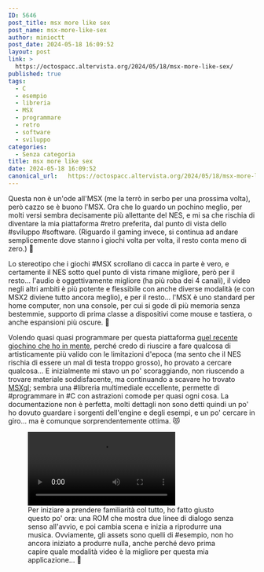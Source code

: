 ```yaml
---
ID: 5646
post_title: msx more like sex
post_name: msx-more-like-sex
author: minioctt
post_date: 2024-05-18 16:09:52
layout: post
link: >
  https://octospacc.altervista.org/2024/05/18/msx-more-like-sex/
published: true
tags:
  - C
  - esempio
  - libreria
  - MSX
  - programmare
  - retro
  - software
  - sviluppo
categories:
  - Senza categoria
title: msx more like sex
date: 2024-05-18 16:09:52
canonical_url:   https://octospacc.altervista.org/2024/05/18/msx-more-like-sex/
---
```

<!-- wp:paragraph -->
<p>Questa non è un'ode all'MSX (me la terrò in serbo per una prossima volta), però cazzo se è buono l'MSX. Ora che lo guardo un pochino meglio, per molti versi sembra decisamente più allettante del NES, e mi sa che rischia di diventare la mia piattaforma #retro preferita, dal punto di vista dello #sviluppo #software. (Riguardo il gaming invece, si continua ad andare semplicemente dove stanno i giochi volta per volta, il resto conta meno di zero.) 🥶️</p>
<!-- /wp:paragraph -->

<!-- wp:paragraph -->
<p>Lo stereotipo che i giochi #MSX scrollano di cacca in parte è vero, e certamente il NES sotto quel punto di vista rimane migliore, però per il resto... l'audio è oggettivamente migliore (ha più roba dei 4 canali), il video negli altri ambiti è più potente e flessibile con anche diverse modalità (e con MSX2 diviene tutto ancora meglio), e per il resto... l'MSX è uno standard per home computer, non una console, per cui si gode di più memoria senza bestemmie, supporto di prima classe a dispositivi come mouse e tastiera, o anche espansioni più oscure. 👹️</p>
<!-- /wp:paragraph -->

<!-- wp:paragraph -->
<p>Volendo quasi quasi programmare per questa piattaforma <a href="/microblog-mirror/2024/05/17/azzardo/">quel recente giochino che ho in mente</a>, perché credo di riuscire a fare qualcosa di artisticamente più valido con le limitazioni d'epoca (ma sento che il NES rischia di essere un mal di testa troppo grosso), ho provato a cercare qualcosa... E inizialmente mi stavo un po' scoraggiando, non riuscendo a trovare materiale soddisfacente, ma continuando a scavare ho trovato <a href="https://github.com/aoineko-fr/MSXgl">MSXgl</a>; sembra una #libreria multimediale eccellente, permette di #programmare in #C con astrazioni comode per quasi ogni cosa. La documentazione non è perfetta, molti dettagli non sono detti quindi un po' ho dovuto guardare i sorgenti dell'engine e degli esempi, e un po' cercare in giro... ma è comunque sorprendentemente ottima. 😻️</p>
<!-- /wp:paragraph -->

<!-- wp:paragraph -->
<p></p>
<!-- /wp:paragraph -->

<!-- wp:video {"id":5650} -->
<figure class="wp-block-video"><video controls loop src="{{site.cdnurl}}/assets/uploads/2024/05/simplescreenrecorder-2024-05-18_15.09.35.mp4"></video><figcaption class="wp-element-caption">Per iniziare a prendere familiarità col tutto, ho fatto giusto questo po' ora: una ROM che mostra due linee di dialogo senza senso all'avvio, e poi cambia scena e inizia a riprodurre una musica. Ovviamente, gli assets sono quelli di #esempio, non ho ancora iniziato a produrre nulla, anche perché devo prima capire quale modalità video è la migliore per questa mia applicazione... 🧐️</figcaption></figure>
<!-- /wp:video -->
